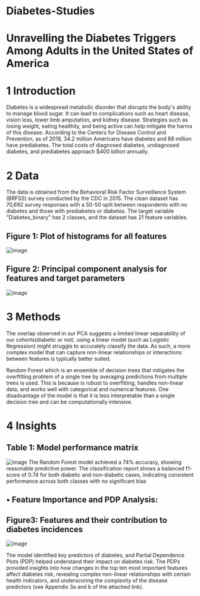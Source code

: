 # Diabetes-Studies
# Unravelling the Diabetes Triggers Among Adults in the United States of America
# 1 Introduction
Diabetes is a widespread metabolic disorder that disrupts the body's ability to manage blood sugar. It can lead to complications such as heart disease, vision loss, lower limb amputation, and kidney disease. Strategies such as losing weight, eating healthily, and being active can help mitigate the harms of this disease. According to the Centers for Disease Control and Prevention, as of 2018, 34.2 million Americans have diabetes and 88 million have prediabetes. The total costs of diagnosed diabetes, undiagnosed diabetes, and prediabetes approach $400 billion annually. 
# 2 Data 
The data is obtained from the Behavioral Risk Factor Surveillance System (BRFSS) survey conducted by the CDC in 2015. The clean dataset has 70,692 survey responses with a 50-50 split between respondents with no diabetes and those with prediabetes or diabetes. The target variable "Diabetes_binary" has 2 classes, and the dataset has 21 feature variables.

## Figure 1: Plot of histograms for all features
![image](https://github.com/user-attachments/assets/b4fb6442-16ad-440a-a816-09de456606fc)

## Figure 2: Principal component analysis for features and target parameters
![image](https://github.com/user-attachments/assets/dd356616-b4b2-4dd2-83ce-f66eed95cde5)

# 3 Methods 
The overlap observed in our PCA suggests a limited linear separability of our cohorts(diabetic or not). using a linear model (such as Logistic Regression) might struggle to accurately classify the data. As such, a more complex model that can capture non-linear relationships or interactions between features is typically better suited.

Random Forest which is an ensemble of decision trees that mitigates the overfitting problem of a single tree by averaging predictions from multiple trees is used. This is because is robust to overfitting, handles non-linear data, and works well with categorical and numerical features. One disadvantage of the model is that it is less interpretable than a single decision tree and can be computationally intensive.
# 4 Insights 
## Table 1: Model performance matrix
![image](https://github.com/user-attachments/assets/294abd79-6a33-46bd-ba87-5654b859727c)
The Random Forest model achieved a 74% accuracy, showing reasonable predictive power. The classification report shows a balanced f1-score of 0.74 for both diabetic and non-diabetic cases, indicating consistent performance across both classes with no significant bias 

## •	Feature Importance and PDP Analysis:
## Figure3: Features and their contribution to diabetes incidences 
![image](https://github.com/user-attachments/assets/595bc6b5-f536-45a9-bb0c-4c825c70b7e1)

The model identified key predictors of diabetes, and Partial Dependence Plots (PDP) helped understand their impact on diabetes risk.
The PDPs provided insights into how changes in the top ten most important features affect diabetes risk, revealing complex non-linear relationships with certain health indicators, and underscoring the complexity of the disease predictors (see Appendix 3a and b of the attached link).


